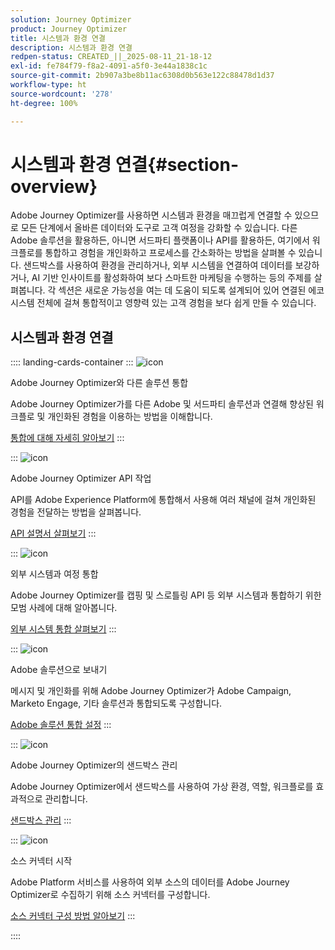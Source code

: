 ```yaml
---
solution: Journey Optimizer
product: Journey Optimizer
title: 시스템과 환경 연결
description: 시스템과 환경 연결
redpen-status: CREATED_||_2025-08-11_21-18-12
exl-id: fe784f79-f8a2-4091-a5f0-3e44a1838c1c
source-git-commit: 2b907a3be8b11ac6308d0b563e122c88478d1d37
workflow-type: ht
source-wordcount: '278'
ht-degree: 100%

---
```


# 시스템과 환경 연결{#section-overview}

Adobe Journey Optimizer를 사용하면 시스템과 환경을 매끄럽게 연결할 수 있으므로 모든 단계에서 올바른 데이터와 도구로 고객 여정을 강화할 수 있습니다. 다른 Adobe 솔루션을 활용하든, 아니면 서드파티 플랫폼이나 API를 활용하든, 여기에서 워크플로를 통합하고 경험을 개인화하고 프로세스를 간소화하는 방법을 살펴볼 수 있습니다. 샌드박스를 사용하여 환경을 관리하거나, 외부 시스템을 연결하여 데이터를 보강하거나, AI 기반 인사이트를 활성화하여 보다 스마트한 마케팅을 수행하는 등의 주제를 살펴봅니다. 각 섹션은 새로운 가능성을 여는 데 도움이 되도록 설계되어 있어 연결된 에코시스템 전체에 걸쳐 통합적이고 영향력 있는 고객 경험을 보다 쉽게 만들 수 있습니다.

## 시스템과 환경 연결

:::: landing-cards-container
:::
![icon](https://cdn.experienceleague.adobe.com/icons/puzzle-piece.svg?lang=ko)

Adobe Journey Optimizer와 다른 솔루션 통합

Adobe Journey Optimizer가를 다른 Adobe 및 서드파티 솔루션과 연결해 향상된 워크플로 및 개인화된 경험을 이용하는 방법을 이해합니다.

[통합에 대해 자세히 알아보기](../using/integrations/ajo-integrations.md)
:::

:::
![icon](https://cdn.experienceleague.adobe.com/icons/code-branch.svg?lang=ko)

Adobe Journey Optimizer API 작업

API를 Adobe Experience Platform에 통합해서 사용해 여러 채널에 걸쳐 개인화된 경험을 전달하는 방법을 살펴봅니다.

[API 설명서 살펴보기](../using/configuration/ajo-apis.md)
:::

:::
![icon](https://cdn.experienceleague.adobe.com/icons/puzzle-piece.svg?lang=ko)

외부 시스템과 여정 통합

Adobe Journey Optimizer를 캡핑 및 스로틀링 API 등 외부 시스템과 통합하기 위한 모범 사례에 대해 알아봅니다.

[외부 시스템 통합 살펴보기](external-systems-landing-page.md)
:::

:::
![icon](https://cdn.experienceleague.adobe.com/icons/puzzle-piece.svg?lang=ko)

Adobe 솔루션으로 보내기

메시지 및 개인화를 위해 Adobe Journey Optimizer가 Adobe Campaign, Marketo Engage, 기타 솔루션과 통합되도록 구성합니다.

[Adobe 솔루션 통합 설정](adobe-solutions-landing-page.md)
:::

:::
![icon](https://cdn.experienceleague.adobe.com/icons/gear.svg?lang=ko)

Adobe Journey Optimizer의 샌드박스 관리

Adobe Journey Optimizer에서 샌드박스를 사용하여 가상 환경, 역할, 워크플로를 효과적으로 관리합니다.

[샌드박스 관리](sandbox-landing-page.md)
:::

:::
![icon](https://cdn.experienceleague.adobe.com/icons/circle-play.svg?lang=ko)

소스 커넥터 시작

Adobe Platform 서비스를 사용하여 외부 소스의 데이터를 Adobe Journey Optimizer로 수집하기 위해 소스 커넥터를 구성합니다.

[소스 커넥터 구성 방법 알아보기](../using/start/get-started-sources.md)
:::

::::
